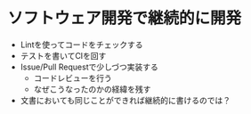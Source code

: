 # ソフトウェア開発で継続的に開発

-   Lintを使ってコードをチェックする
-   テストを書いてCIを回す
-   Issue/Pull Requestで少しづつ実装する
    -   コードレビューを行う
    -   なぜこうなったのかの経緯を残す
-   文書においても同じことができれば継続的に書けるのでは？
